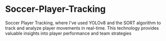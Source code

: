 # Soccer-Player-Tracking
Soccer Player Tracking, where I've used YOLOv8 and the SORT algorithm to track and analyze player movements in real-time. This technology provides valuable insights into player performance and team strategies

